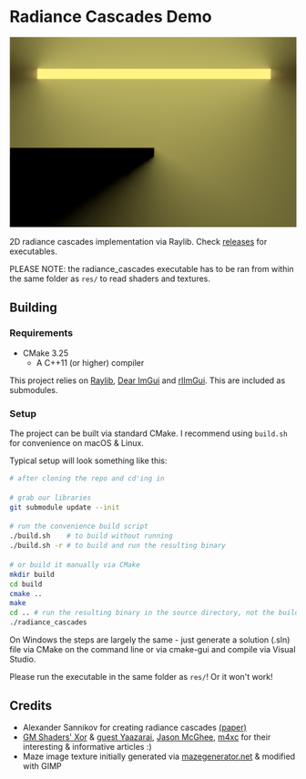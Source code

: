 # Radiance Cascades Demo

![Penumbra](penumbra.png)

2D radiance cascades implementation via Raylib. Check [releases](https://github.com/aphidarium/radiance-cascades-demo/releases) for executables.

PLEASE NOTE: the radiance_cascades executable has to be ran from within the same folder as `res/` to read shaders and textures.

## Building

### Requirements

- CMake 3.25
    - A C++11 (or higher) compiler

This project relies on [Raylib](https://www.raylib.com/), [Dear ImGui](https://github.com/ocornut/imgui) and [rlImGui](https://github.com/raylib-extras/rlImGui). This are included as submodules.

### Setup

The project can be built via standard CMake. I recommend using `build.sh` for convenience on macOS & Linux.

Typical setup will look something like this:

```bash
# after cloning the repo and cd'ing in

# grab our libraries
git submodule update --init

# run the convenience build script
./build.sh    # to build without running
./build.sh -r # to build and run the resulting binary

# or build it manually via CMake
mkdir build
cd build
cmake ..
make
cd .. # run the resulting binary in the source directory, not the build directory
./radiance_cascades
```

On Windows the steps are largely the same - just generate a solution (.sln) file via CMake on the command line or via cmake-gui and compile via Visual Studio.

Please run the executable in the same folder as `res/`! Or it won't work!

## Credits

- Alexander Sannikov for creating radiance cascades [(paper)](https://github.com/Raikiri/RadianceCascadesPaper?tab=readme-ov-file)
- [GM Shaders' Xor](https://gmshaders.com) & [guest Yaazarai](https://mini.gmshaders.com/p/yaazarai-gi), [Jason McGhee](https://jason.today/), [m4xc](https://m4xc.dev/) for their interesting & informative articles :)
- Maze image texture initially generated via [mazegenerator.net](https://www.mazegenerator.net/) & modified with GIMP
